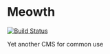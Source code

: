 # Meowth
[![Build Status](https://travis-ci.org/uaprom-summer-2015/Meowth.svg?branch=master)](https://travis-ci.org/uaprom-summer-2015/Meowth)

Yet another CMS for common use